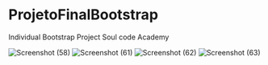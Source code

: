 # ProjetoFinalBootstrap
Individual Bootstrap Project Soul code Academy

![Screenshot (58)](https://user-images.githubusercontent.com/71307225/141830071-fc9793a8-cc64-4f35-92c9-2d61f869c2df.png)
![Screenshot (61)](https://user-images.githubusercontent.com/71307225/141830444-74efc302-b343-4450-9291-5b622407eb8e.png)
![Screenshot (62)](https://user-images.githubusercontent.com/71307225/141830468-b5dbdf62-7924-4852-a32d-233541f7bf34.png)
![Screenshot (63)](https://user-images.githubusercontent.com/71307225/141830391-f7b332b7-1449-4350-a25c-1033dcd86faa.png)
